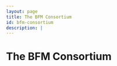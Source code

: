 ```yaml
---
layout: page
title: The BFM Consortium
id: bfm-consortium
description: |
---
```


# The BFM Consortium

